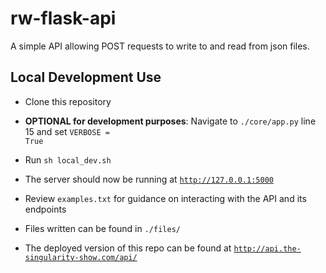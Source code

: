 # rw-flask-api
A simple API allowing POST requests to write to and read from json files.


## Local Development Use
- Clone this repository
- **OPTIONAL for development purposes**: Navigate to <code>./core/app.py</code> line 15 and set <code>VERBOSE = True</code>
- Run <code>sh local_dev.sh</code>
- The server should now be running at <code>http://127.0.0.1:5000</code>
- Review <code>examples.txt</code> for guidance on interacting with the API and its endpoints
- Files written can be found in <code>./files/</code>

- The deployed version of this repo can be found at <code>http://api.the-singularity-show.com/api/</code>
